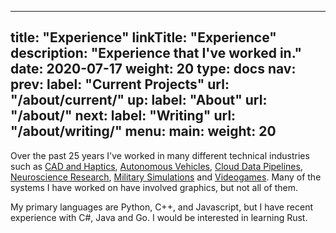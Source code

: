 
---
title: "Experience"
linkTitle: "Experience"
description: "Experience that I've worked in."
date: 2020-07-17
weight: 20
type: docs
nav:
    prev:
        label: "Current Projects"
        url: "/about/current/"
    up:
        label: "About"
        url: "/about/"
    next:
        label: "Writing"
        url: "/about/writing/"
menu:
  main:
    weight: 20
---


Over the past 25 years I've worked in many different technical industries such
as [CAD and Haptics](/about/experience/cad), [Autonomous
Vehicles](/about/experience/cloud), [Cloud Data
Pipelines](/about/experience/cloud/), [Neuroscience
Research](/about/experience/neuroscience/), [Military
Simulations](/about/experience/simulations/) and
[Videogames](/about/experience/videogames/). Many of the systems I have worked
on have involved graphics, but not all of them.

My primary languages are Python, C++, and Javascript, but I have recent
experience with C#, Java and Go. I would be interested in learning Rust.
